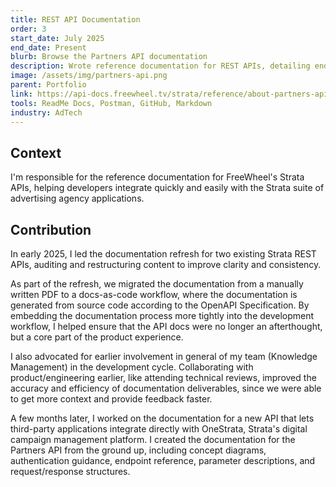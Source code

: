 ```yaml
---
title: REST API Documentation
order: 3
start_date: July 2025
end_date: Present
blurb: Browse the Partners API documentation
description: Wrote reference documentation for REST APIs, detailing endpoints, parameters, request and response structures, and examples to support developer integration.
image: /assets/img/partners-api.png
parent: Portfolio
link: https://api-docs.freewheel.tv/strata/reference/about-partners-api
tools: ReadMe Docs, Postman, GitHub, Markdown
industry: AdTech
---
```


## Context

I'm responsible for the reference documentation for FreeWheel's Strata APIs, helping developers integrate quickly and easily with the Strata suite of advertising agency applications.

## Contribution

In early 2025, I led the documentation refresh for two existing Strata REST APIs, auditing and restructuring content to improve clarity and consistency.

As part of the refresh, we migrated the documentation from a manually written PDF to a docs-as-code workflow, where the documentation is generated from source code according to the OpenAPI Specification. By embedding the documentation process more tightly into the development workflow, I helped ensure that the API docs were no longer an afterthought, but a core part of the product experience.

I also advocated for earlier involvement in general of my team (Knowledge Management) in the development cycle. Collaborating with product/engineering earlier, like attending technical reviews, improved the accuracy and efficiency of documentation deliverables, since we were able to get more context and provide feedback faster. 

A few months later, I worked on the documentation for a new API that lets third-party applications integrate directly with OneStrata, Strata's digital campaign management platform. I created the documentation for the Partners API from the ground up, including concept diagrams, authentication guidance, endpoint reference, parameter descriptions, and request/response structures.
